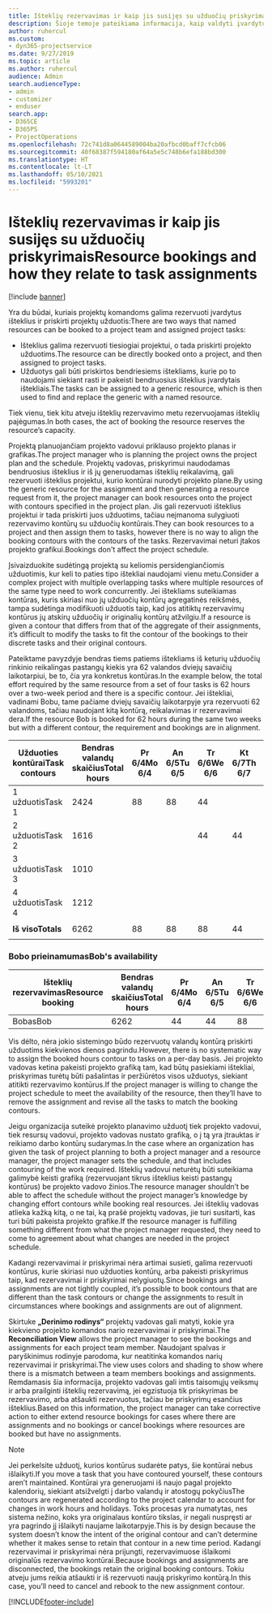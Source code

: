 ```yaml
---
title: Išteklių rezervavimas ir kaip jis susijęs su užduočių priskyrimais
description: Šioje temoje pateikiama informacija, kaip valdyti įvardytus išteklius, išteklių rezervavimus ir užduočių priskyrimus bei paaiškinama, kaip jie susieti.
author: ruhercul
ms.custom:
- dyn365-projectservice
ms.date: 9/27/2019
ms.topic: article
ms.author: ruhercul
audience: Admin
search.audienceType:
- admin
- customizer
- enduser
search.app:
- D365CE
- D365PS
- ProjectOperations
ms.openlocfilehash: 72c741d8a0644589004ba20afbcd0baff7cfcb06
ms.sourcegitcommit: 40f68387f594180af64a5e5c748b6efa188bd300
ms.translationtype: HT
ms.contentlocale: lt-LT
ms.lasthandoff: 05/10/2021
ms.locfileid: "5993201"
---
```

# <a name="resource-bookings-and-how-they-relate-to-task-assignments"></a><span data-ttu-id="47f73-103">Išteklių rezervavimas ir kaip jis susijęs su užduočių priskyrimais</span><span class="sxs-lookup"><span data-stu-id="47f73-103">Resource bookings and how they relate to task assignments</span></span>

[!include [banner](../includes/psa-now-project-operations.md)]

<span data-ttu-id="47f73-104">Yra du būdai, kuriais projektų komandoms galima rezervuoti įvardytus išteklius ir priskirti projektų užduotis:</span><span class="sxs-lookup"><span data-stu-id="47f73-104">There are two ways that named resources can be booked to a project team and assigned project tasks:</span></span>

- <span data-ttu-id="47f73-105">Išteklius galima rezervuoti tiesiogiai projektui, o tada priskirti projekto užduotims.</span><span class="sxs-lookup"><span data-stu-id="47f73-105">The resource can be directly booked onto a project, and then assigned to project tasks.</span></span>
- <span data-ttu-id="47f73-106">Užduotys gali būti priskirtos bendriesiems ištekliams, kurie po to naudojami siekiant rasti ir pakeisti bendruosius išteklius įvardytais ištekliais.</span><span class="sxs-lookup"><span data-stu-id="47f73-106">The tasks can be assigned to a generic resource, which is then used to find and replace the generic with a named resource.</span></span> 

<span data-ttu-id="47f73-107">Tiek vienu, tiek kitu atveju išteklių rezervavimo metu rezervuojamas išteklių pajėgumas.</span><span class="sxs-lookup"><span data-stu-id="47f73-107">In both cases, the act of booking the resource reserves the resource’s capacity.</span></span>

<span data-ttu-id="47f73-108">Projektą planuojančiam projekto vadovui priklauso projekto planas ir grafikas.</span><span class="sxs-lookup"><span data-stu-id="47f73-108">The project manager who is planning the project owns the project plan and the schedule.</span></span> <span data-ttu-id="47f73-109">Projektų vadovas, priskyrimui naudodamas bendruosius išteklius ir iš jų generuodamas išteklių reikalavimą, gali rezervuoti išteklius projektui, kurio kontūrai nurodyti projekto plane.</span><span class="sxs-lookup"><span data-stu-id="47f73-109">By using the generic resource for the assignment and then generating a resource request from it, the project manager can book resources onto the project with contours specified in the project plan.</span></span> <span data-ttu-id="47f73-110">Jis gali rezervuoti išteklius projektui ir tada priskirti juos užduotims, tačiau neįmanoma sulygiuoti rezervavimo kontūrų su užduočių kontūrais.</span><span class="sxs-lookup"><span data-stu-id="47f73-110">They can book resources to a project and then assign them to tasks, however there is no way to align the booking contours with the contours of the tasks.</span></span> <span data-ttu-id="47f73-111">Rezervavimai neturi įtakos projekto grafikui.</span><span class="sxs-lookup"><span data-stu-id="47f73-111">Bookings don't affect the project schedule.</span></span>

<span data-ttu-id="47f73-112">Įsivaizduokite sudėtingą projektą su keliomis persidengiančiomis užduotimis, kur keli to paties tipo ištekliai naudojami vienu metu.</span><span class="sxs-lookup"><span data-stu-id="47f73-112">Consider a complex project with multiple overlapping tasks where multiple resources of the same type need to work concurrently.</span></span> <span data-ttu-id="47f73-113">Jei ištekliams suteikiamas kontūras, kuris skiriasi nuo jų užduočių kontūrų agregatinės reikšmės, tampa sudėtinga modifikuoti užduotis taip, kad jos atitiktų rezervavimų kontūrus jų atskirų užduočių ir originalių kontūrų atžvilgiu.</span><span class="sxs-lookup"><span data-stu-id="47f73-113">If a resource is given a contour that differs from that of the aggregate of their assignments, it’s difficult to modify the tasks to fit the contour of the bookings to their discrete tasks and their original contours.</span></span>

<span data-ttu-id="47f73-114">Pateiktame pavyzdyje bendras tiems patiems ištekliams iš keturių užduočių rinkinio reikalingas pastangų kiekis yra 62 valandos dviejų savaičių laikotarpiui, be to, čia yra konkretus kontūras.</span><span class="sxs-lookup"><span data-stu-id="47f73-114">In the example below, the total effort required by the same resource from a set of four tasks is 62 hours over a two-week period and there is a specific contour.</span></span> <span data-ttu-id="47f73-115">Jei ištekliai, vadinami Bobu, tame pačiame dviejų savaičių laikotarpyje yra rezervuoti 62 valandoms, tačiau naudojant kitą kontūrą, reikalavimas ir rezervavimai dera.</span><span class="sxs-lookup"><span data-stu-id="47f73-115">If the resource Bob is booked for 62 hours during the same two weeks but with a different contour, the requirement and bookings are in alignment.</span></span>

| <span data-ttu-id="47f73-116">**Užduoties kontūrai**</span><span class="sxs-lookup"><span data-stu-id="47f73-116">**Task contours**</span></span>    | <span data-ttu-id="47f73-117">**Bendras valandų skaičius**</span><span class="sxs-lookup"><span data-stu-id="47f73-117">**Total hours**</span></span> | <span data-ttu-id="47f73-118">Pr 6/4</span><span class="sxs-lookup"><span data-stu-id="47f73-118">Mo 6/4</span></span> | <span data-ttu-id="47f73-119">An 6/5</span><span class="sxs-lookup"><span data-stu-id="47f73-119">Tu 6/5</span></span> | <span data-ttu-id="47f73-120">Tr 6/6</span><span class="sxs-lookup"><span data-stu-id="47f73-120">We 6/6</span></span> | <span data-ttu-id="47f73-121">Kt 6/7</span><span class="sxs-lookup"><span data-stu-id="47f73-121">Th 6/7</span></span> | <span data-ttu-id="47f73-122">Pn 6/8</span><span class="sxs-lookup"><span data-stu-id="47f73-122">Fr 6/8</span></span> | <span data-ttu-id="47f73-123">Št 6/9</span><span class="sxs-lookup"><span data-stu-id="47f73-123">Sa 6/9</span></span> | <span data-ttu-id="47f73-124">Sk 6/10</span><span class="sxs-lookup"><span data-stu-id="47f73-124">Su 6/10</span></span> | <span data-ttu-id="47f73-125">Pr 6/11</span><span class="sxs-lookup"><span data-stu-id="47f73-125">Mo 6/11</span></span> | <span data-ttu-id="47f73-126">An 6/12</span><span class="sxs-lookup"><span data-stu-id="47f73-126">Tu 6/12</span></span> | <span data-ttu-id="47f73-127">Tr 6/13</span><span class="sxs-lookup"><span data-stu-id="47f73-127">We 6/13</span></span> | <span data-ttu-id="47f73-128">Kt 6/14</span><span class="sxs-lookup"><span data-stu-id="47f73-128">Th 6/14</span></span> | <span data-ttu-id="47f73-129">Pn 6/15</span><span class="sxs-lookup"><span data-stu-id="47f73-129">Fr 6/15</span></span> |
|----------------------|-----------------|--------|--------|--------|--------|--------|--------|---------|---------|---------|---------|---------|---------|
| <span data-ttu-id="47f73-130">1 užduotis</span><span class="sxs-lookup"><span data-stu-id="47f73-130">Task 1</span></span>               | <span data-ttu-id="47f73-131">24</span><span class="sxs-lookup"><span data-stu-id="47f73-131">24</span></span>              | <span data-ttu-id="47f73-132">8</span><span class="sxs-lookup"><span data-stu-id="47f73-132">8</span></span>      | <span data-ttu-id="47f73-133">8</span><span class="sxs-lookup"><span data-stu-id="47f73-133">8</span></span>      | <span data-ttu-id="47f73-134">4</span><span class="sxs-lookup"><span data-stu-id="47f73-134">4</span></span>      |        |        |        |         |         |         | <span data-ttu-id="47f73-135">4</span><span class="sxs-lookup"><span data-stu-id="47f73-135">4</span></span>       |         |         |
| <span data-ttu-id="47f73-136">2 užduotis</span><span class="sxs-lookup"><span data-stu-id="47f73-136">Task 2</span></span>               | <span data-ttu-id="47f73-137">16</span><span class="sxs-lookup"><span data-stu-id="47f73-137">16</span></span>              |        |        | <span data-ttu-id="47f73-138">4</span><span class="sxs-lookup"><span data-stu-id="47f73-138">4</span></span>      | <span data-ttu-id="47f73-139">4</span><span class="sxs-lookup"><span data-stu-id="47f73-139">4</span></span>      |        |        |         | <span data-ttu-id="47f73-140">8</span><span class="sxs-lookup"><span data-stu-id="47f73-140">8</span></span>       |         |         |         |         |
| <span data-ttu-id="47f73-141">3 užduotis</span><span class="sxs-lookup"><span data-stu-id="47f73-141">Task 3</span></span>               | <span data-ttu-id="47f73-142">10</span><span class="sxs-lookup"><span data-stu-id="47f73-142">10</span></span>              |        |        |        |        | <span data-ttu-id="47f73-143">4</span><span class="sxs-lookup"><span data-stu-id="47f73-143">4</span></span>      |        |         |         | <span data-ttu-id="47f73-144">4</span><span class="sxs-lookup"><span data-stu-id="47f73-144">4</span></span>       |         | <span data-ttu-id="47f73-145">2</span><span class="sxs-lookup"><span data-stu-id="47f73-145">2</span></span>       |         |
| <span data-ttu-id="47f73-146">4 užduotis</span><span class="sxs-lookup"><span data-stu-id="47f73-146">Task 4</span></span>               | <span data-ttu-id="47f73-147">12</span><span class="sxs-lookup"><span data-stu-id="47f73-147">12</span></span>              |        |        |        |        |        |        |         |         |         | <span data-ttu-id="47f73-148">4</span><span class="sxs-lookup"><span data-stu-id="47f73-148">4</span></span>       |         | <span data-ttu-id="47f73-149">8</span><span class="sxs-lookup"><span data-stu-id="47f73-149">8</span></span>       |
|                      |                 |        |        |        |        |        |        |         |         |         |         |         |         |
| <span data-ttu-id="47f73-150">**Iš viso**</span><span class="sxs-lookup"><span data-stu-id="47f73-150">**Totals**</span></span>           | <span data-ttu-id="47f73-151">62</span><span class="sxs-lookup"><span data-stu-id="47f73-151">62</span></span>              | <span data-ttu-id="47f73-152">8</span><span class="sxs-lookup"><span data-stu-id="47f73-152">8</span></span>      | <span data-ttu-id="47f73-153">8</span><span class="sxs-lookup"><span data-stu-id="47f73-153">8</span></span>      | <span data-ttu-id="47f73-154">8</span><span class="sxs-lookup"><span data-stu-id="47f73-154">8</span></span>      | <span data-ttu-id="47f73-155">4</span><span class="sxs-lookup"><span data-stu-id="47f73-155">4</span></span>      | <span data-ttu-id="47f73-156">4</span><span class="sxs-lookup"><span data-stu-id="47f73-156">4</span></span>      |        |         | <span data-ttu-id="47f73-157">8</span><span class="sxs-lookup"><span data-stu-id="47f73-157">8</span></span>       | <span data-ttu-id="47f73-158">4</span><span class="sxs-lookup"><span data-stu-id="47f73-158">4</span></span>       | <span data-ttu-id="47f73-159">8</span><span class="sxs-lookup"><span data-stu-id="47f73-159">8</span></span>       | <span data-ttu-id="47f73-160">2</span><span class="sxs-lookup"><span data-stu-id="47f73-160">2</span></span>       | <span data-ttu-id="47f73-161">8</span><span class="sxs-lookup"><span data-stu-id="47f73-161">8</span></span>       |
|                      |                 |        |        |        |        |        |        |         |         |         |         |

### <a name="bobs-availability"></a><span data-ttu-id="47f73-162">Bobo prieinamumas</span><span class="sxs-lookup"><span data-stu-id="47f73-162">Bob's availability</span></span>
| <span data-ttu-id="47f73-163">**Išteklių rezervavimas**</span><span class="sxs-lookup"><span data-stu-id="47f73-163">**Resource   booking**</span></span> | <span data-ttu-id="47f73-164">**Bendras valandų skaičius**</span><span class="sxs-lookup"><span data-stu-id="47f73-164">**Total hours**</span></span> | <span data-ttu-id="47f73-165">Pr 6/4</span><span class="sxs-lookup"><span data-stu-id="47f73-165">Mo 6/4</span></span> | <span data-ttu-id="47f73-166">An 6/5</span><span class="sxs-lookup"><span data-stu-id="47f73-166">Tu 6/5</span></span> | <span data-ttu-id="47f73-167">Tr 6/6</span><span class="sxs-lookup"><span data-stu-id="47f73-167">We 6/6</span></span> | <span data-ttu-id="47f73-168">Kt 6/7</span><span class="sxs-lookup"><span data-stu-id="47f73-168">Th 6/7</span></span> | <span data-ttu-id="47f73-169">Pn 6/8</span><span class="sxs-lookup"><span data-stu-id="47f73-169">Fr 6/8</span></span> | <span data-ttu-id="47f73-170">Št 6/9</span><span class="sxs-lookup"><span data-stu-id="47f73-170">Sa 6/9</span></span> | <span data-ttu-id="47f73-171">Sk 6/10</span><span class="sxs-lookup"><span data-stu-id="47f73-171">Su 6/10</span></span> | <span data-ttu-id="47f73-172">Pr 6/11</span><span class="sxs-lookup"><span data-stu-id="47f73-172">Mo 6/11</span></span> | <span data-ttu-id="47f73-173">An 6/12</span><span class="sxs-lookup"><span data-stu-id="47f73-173">Tu 6/12</span></span> | <span data-ttu-id="47f73-174">Tr 6/13</span><span class="sxs-lookup"><span data-stu-id="47f73-174">We 6/13</span></span> | <span data-ttu-id="47f73-175">Kt 6/14</span><span class="sxs-lookup"><span data-stu-id="47f73-175">Th 6/14</span></span> | <span data-ttu-id="47f73-176">Pn 6/15</span><span class="sxs-lookup"><span data-stu-id="47f73-176">Fr 6/15</span></span> |
|------------------------|-----------------|--------|--------|--------|--------|--------|--------|---------|---------|---------|---------|---------|---------|
| <span data-ttu-id="47f73-177">Bobas</span><span class="sxs-lookup"><span data-stu-id="47f73-177">Bob</span></span>                    | <span data-ttu-id="47f73-178">62</span><span class="sxs-lookup"><span data-stu-id="47f73-178">62</span></span>              | <span data-ttu-id="47f73-179">4</span><span class="sxs-lookup"><span data-stu-id="47f73-179">4</span></span>      | <span data-ttu-id="47f73-180">4</span><span class="sxs-lookup"><span data-stu-id="47f73-180">4</span></span>      | <span data-ttu-id="47f73-181">8</span><span class="sxs-lookup"><span data-stu-id="47f73-181">8</span></span>      | <span data-ttu-id="47f73-182">8</span><span class="sxs-lookup"><span data-stu-id="47f73-182">8</span></span>      | <span data-ttu-id="47f73-183">8</span><span class="sxs-lookup"><span data-stu-id="47f73-183">8</span></span>      |        |         | <span data-ttu-id="47f73-184">4</span><span class="sxs-lookup"><span data-stu-id="47f73-184">4</span></span>       | <span data-ttu-id="47f73-185">4</span><span class="sxs-lookup"><span data-stu-id="47f73-185">4</span></span>       | <span data-ttu-id="47f73-186">8</span><span class="sxs-lookup"><span data-stu-id="47f73-186">8</span></span>       | <span data-ttu-id="47f73-187">8</span><span class="sxs-lookup"><span data-stu-id="47f73-187">8</span></span>       | <span data-ttu-id="47f73-188">6</span><span class="sxs-lookup"><span data-stu-id="47f73-188">6</span></span>       |

<span data-ttu-id="47f73-189">Vis dėlto, nėra jokio sistemingo būdo rezervuotų valandų kontūrą priskirti užduotims kiekvienos dienos pagrindu.</span><span class="sxs-lookup"><span data-stu-id="47f73-189">However, there is no systematic way to assign the booked hours contour to tasks on a per-day basis.</span></span> <span data-ttu-id="47f73-190">Jei projekto vadovas ketina pakeisti projekto grafiką tam, kad būtų pasiekiami ištekliai, priskyrimas turėtų būti pašalintas ir peržiūrėtos visos užduotys, siekiant atitikti rezervavimo kontūrus.</span><span class="sxs-lookup"><span data-stu-id="47f73-190">If the project manager is willing to change the project schedule to meet the availability of the resource, then they’ll have to remove the assignment and revise all the tasks to match the booking contours.</span></span>

<span data-ttu-id="47f73-191">Jeigu organizacija suteikė projekto planavimo užduotį tiek projekto vadovui, tiek resursų vadovui, projekto vadovas nustato grafiką, o į tą yra įtrauktas ir reikiamo darbo kontūrų sudarymas.</span><span class="sxs-lookup"><span data-stu-id="47f73-191">In the case where an organization has given the task of project planning to both a project manager and a resource manager, the project manager sets the schedule, and that includes contouring of the work required.</span></span> <span data-ttu-id="47f73-192">Išteklių vadovui neturėtų būti suteikiama galimybė keisti grafiką (rezervuojant tikrus išteklius keisti pastangų kontūrus) be projekto vadovo žinios.</span><span class="sxs-lookup"><span data-stu-id="47f73-192">The resource manager shouldn’t be able to affect the schedule without the project manager’s knowledge by changing effort contours while booking real resources.</span></span> <span data-ttu-id="47f73-193">Jei išteklių vadovas atlieka kažką kitą, o ne tai, ką prašė projektų vadovas, jie turi susitarti, kas turi būti pakeista projekto grafike.</span><span class="sxs-lookup"><span data-stu-id="47f73-193">If the resource manager is fulfilling something different from what the project manager requested, they need to come to agreement about what changes are needed in the project schedule.</span></span>

<span data-ttu-id="47f73-194">Kadangi rezervavimai ir priskyrimai nėra artimai susieti, galima rezervuoti kontūrus, kurie skiriasi nuo užduoties kontūrų, arba pakeisti priskyrimus taip, kad rezervavimai ir priskyrimai nelygiuotų.</span><span class="sxs-lookup"><span data-stu-id="47f73-194">Since bookings and assignments are not tightly coupled, it’s possible to book contours that are different than the task contours or change the assignments to result in circumstances where bookings and assignments are out of alignment.</span></span>

<span data-ttu-id="47f73-195">Skirtuke **„Derinimo rodinys“** projektų vadovas gali matyti, kokie yra kiekvieno projekto komandos nario rezervavimai ir priskyrimai.</span><span class="sxs-lookup"><span data-stu-id="47f73-195">The **Reconciliation View** allows the project manager to see the bookings and assignments for each project team member.</span></span> <span data-ttu-id="47f73-196">Naudojant spalvas ir paryškinimus rodinyje parodoma, kur neatitinka komandos narių rezervavimai ir priskyrimai.</span><span class="sxs-lookup"><span data-stu-id="47f73-196">The view uses colors and shading to show where there is a mismatch between a team members bookings and assignments.</span></span> <span data-ttu-id="47f73-197">Remdamasis šia informacija, projekto vadovas gali imtis taisomųjų veiksmų ir arba prailginti išteklių rezervavimą, jei egzistuoja tik priskyrimas be rezervavimo, arba atšaukti rezervuotus, tačiau be priskyrimų esančius išteklius.</span><span class="sxs-lookup"><span data-stu-id="47f73-197">Based on this information, the project manager can take corrective action to either extend resource bookings for cases where there are assignments and no bookings or cancel bookings where resources are booked but have no assignments.</span></span>

> [!NOTE]
> <span data-ttu-id="47f73-198">Jei perkelsite užduotį, kurios kontūrus sudarėte patys, šie kontūrai nebus išlaikyti.</span><span class="sxs-lookup"><span data-stu-id="47f73-198">If you move a task that you have contoured yourself, these contours aren’t maintained.</span></span> <span data-ttu-id="47f73-199">Kontūrai yra generuojami iš naujo pagal projekto kalendorių, siekiant atsižvelgti į darbo valandų ir atostogų pokyčius</span><span class="sxs-lookup"><span data-stu-id="47f73-199">The contours are regenerated according to the project calendar to account for changes in work hours and holidays.</span></span> <span data-ttu-id="47f73-200">Toks procesas yra numatytas, nes sistema nežino, koks yra originalaus kontūro tikslas, ir negali nuspręsti ar yra pagrindo jį išlaikyti naujame laikotarpyje.</span><span class="sxs-lookup"><span data-stu-id="47f73-200">This is by design because the system doesn’t know the intent of the original contour and can’t determine whether it makes sense to retain that contour in a new time period.</span></span> <span data-ttu-id="47f73-201">Kadangi rezervavimai ir priskyrimai nėra prijungti, rezervavimuose išlaikomi originalūs rezervavimo kontūrai.</span><span class="sxs-lookup"><span data-stu-id="47f73-201">Because bookings and assignments are disconnected, the bookings retain the original booking contours.</span></span> <span data-ttu-id="47f73-202">Tokiu atveju jums reikia atšaukti ir iš rezervuoti naują priskyrimo kontūrą.</span><span class="sxs-lookup"><span data-stu-id="47f73-202">In this case, you’ll need to cancel and rebook to the new assignment contour.</span></span>



[!INCLUDE[footer-include](../includes/footer-banner.md)]